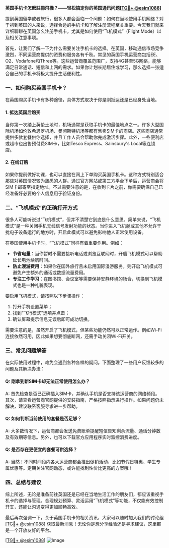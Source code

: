 **英国手机卡怎麽註冊飛機？——轻松搞定你的英国通讯问题[[TG💪+ @esim1088](https://t.me/s/esim1088)]**

提到英国留学或者旅行，很多人都会面临一个问题：如何在当地使用手机网络？对于初到英国的人来说，选择合适的手机卡和了解注册流程至关重要。今天我们就来详细聊聊在英国怎么注册手机卡，尤其是如何使用“飞机模式”（Flight Mode）以及相关注意事项。

首先，让我们了解一下为什么需要关注手机卡的选择。在英国，移动通信市场竞争激烈，不同运营商提供的资费和服务各有千秋。常见的英国手机运营商包括EE、O2、Vodafone和Three等。这些运营商覆盖范围广，支持4G甚至5G网络，能够满足日常通话、短信和上网的需求。如果你计划长期居住或学习，那么选择一张适合自己的手机卡将极大提升生活便利性。

### 一、如何购买英国手机卡？

在英国购买手机卡有多种途径，具体方式取决于你是刚抵达还是已经身处当地。

#### 1. 抵达英国后购买
当你第一次踏上英伦土地时，机场通常是获取手机卡的最佳地点之一。许多大型国际机场如伦敦希思罗机场、曼彻斯特机场等都有售卖SIM卡的商店。这些商店通常提供多款套餐供你选择，并且工作人员会帮助你完成激活步骤。此外，一些便利店或超市也出售预付费SIM卡，比如Tesco Express、Sainsbury's Local等连锁店。

#### 2. 在线订购
如果你提前做好功课，也可以直接在网上下单购买英国手机卡。这种方式特别适合那些对英国情况较为熟悉的人群。通过官方网站或第三方平台下单后，运营商会将SIM卡邮寄至指定地址。不过需要注意的是，在收到卡片之前，你需要确保自己已经准备好必要的个人信息用于验证身份。

### 二、“飞机模式”的正确打开方式

很多人可能听说过“飞机模式”，但并不清楚它到底是什么意思。简单来说，“飞机模式”是一种关闭手机无线信号发射功能的状态。当你进入飞机舱或其他不允许干扰电子设备运行的地方时，开启此模式可以避免影响他人正常使用设备。

在英国使用手机卡时，“飞机模式”同样有着重要作用。例如：

- **节省电量**：当你暂时不需要接听电话或浏览互联网时，开启飞机模式可以帮助延长电池续航时间。
- **防止漫游费用**：如果你在国外旅行且未启用国际漫游服务，则开启飞机模式可避免产生额外的通话或数据流量费用。
- **专注工作学习**：在图书馆、会议室等需要保持安静环境的场合，切换到飞机模式也是一种礼貌表现。

要启用飞机模式，请按照以下步骤操作：
1. 打开手机设置菜单；
2. 找到“飞行模式”选项并点击；
3. 确认屏幕提示信息无误后即可成功切换。

需要注意的是，虽然开启了飞机模式，但某些功能仍然可以正常运作。例如Wi-Fi连接依然可用，因此如果想要彻底断网，还需手动关闭Wi-Fi开关。

### 三、常见问题解答

在实际使用过程中，难免会遇到各种各样的疑问。下面整理了一些用户反馈较多的问题及其解决办法：

#### Q: 刚拿到新SIM卡却无法正常使用怎么办？
A: 首先检查是否已正确插入SIM卡，并确认手机是否支持该运营商的网络频段。其次，请查看运营商官网提供的安装指南，严格按照指示进行操作。如果问题仍未解决，建议联系客服寻求进一步帮助。

#### Q: 如何判断当前使用的套餐是否足够？
A: 大多数情况下，运营商都会发送免费账单提醒短信告知剩余流量、通话分钟数及有效期等信息。另外，也可以下载官方应用程序实时监控消费进度。

#### Q: 是否存在更便宜的套餐可供选择？
A: 当然！不同时间段内各大运营商都会推出促销活动，比如节假日特惠、学生专属优惠等。定期关注官网动态，或许能找到性价比更高的方案哦！

### 四、总结与建议

综上所述，无论是准备前往英国还是已经在当地生活工作的朋友们，都应该重视手机卡的选择与管理。合理规划预算、灵活运用“飞机模式”等功能，不仅能有效控制开支，还能让沟通变得更加顺畅高效。

最后再次强调一下，关于英国手机卡的相关资讯，大家可以随时加入我们的讨论组[[TG💪+ @esim1088](https://t.me/s/esim1088)] 获取最新消息！无论你是想分享经验还是寻求建议，这里都是一个开放友好的平台。

[[TG💪+ @esim1088](https://t.me/s/esim1088)] ![Image](https://i.postimg.cc/4NQfJmqS/Snipaste-2025-05-13-00-14-12.png)